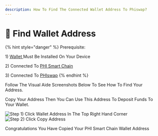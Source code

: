 ```yaml
---
description: How To Find The Connected Wallet Address To Phiswap?
---
```


# 🔎 Find Wallet Address

{% hint style="danger" %}
Prerequisite:&#x20;

1\) [Wallet ](../../use-phi-smart-chain/compatible-wallets/create-smart-chain-wallet/additional-wallets-setup/metamask-setup/)Must Be Installed On Your Device&#x20;

2\) Connected To [PHI Smart Chain](../../use-phi-smart-chain/compatible-wallets/create-smart-chain-wallet/additional-wallets-setup/)&#x20;

3\) Connected To [PHIswap](connect-wallet-to-phiswap.md)
{% endhint %}

Follow The Visual Aide Screenshots Below To See How To Find Your Address.

Copy Your Address Then You Can Use This Address To Deposit Funds To Your Wallet.

![Step 1) Click Wallet Address In The Top Right Hand Corner](../../.gitbook/assets/IMG\_5331.JPG) ![Step 2) Click Copy Address](../../.gitbook/assets/IMG\_5332.JPG)

Congratulations You Have Copied Your PHI Smart Chain Wallet Address&#x20;
